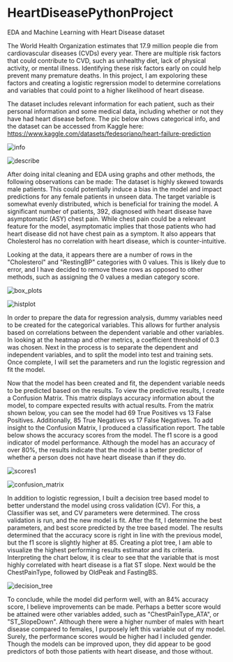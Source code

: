# HeartDiseasePythonProject
EDA and Machine Learning with Heart Disease dataset

The World Health Organization estimates that 17.9 million people die from cardiovascular diseases (CVDs) every year.
There are multiple risk factors that could contribute to CVD, such as unhealthy diet, lack of physical activity, or mental illness. Identifying these risk factors early on could help prevent many premature deaths. In this project, I am expoloring these factors and creating a logistic regrerssion model to determine correlations and variables that could point to a higher likelihood of heart disease.
  
  The dataset includes relevant information for each patient, such as their personal information and some medical data, including whether or not they have had heart disease before. The pic below shows categorical info, and the dataset can be accessed from Kaggle here: https://www.kaggle.com/datasets/fedesoriano/heart-failure-prediction

![info](https://github.com/user-attachments/assets/70885e2b-0e65-4e62-913f-938c78378659)

![describe](https://github.com/user-attachments/assets/c78ab290-31fe-4e94-b3a4-d1bdcd94d8e8)


  After doing inital cleaning and EDA using graphs and other methods, the following observations can be made:
The dataset is highly skewed towards male patients. This could potentially induce a bias in the model and impact predictions for any female patients in unseen data. The target variable is somewhat evenly distributed, which is beneficial for training the model.
A significant number of patients, 392, diagnosed with heart disease have asymptomatic (ASY) chest pain. While chest pain could be a relevant feature for the model, asymptomatic implies that those patients who had heart disease did not have chest pain as a symptom.
It also appears that Cholesterol has no correlation with heart disease, which is counter-intuitive.
  
  Looking at the data, it appears there are a number of rows in the "Cholesterol" and "RestingBP" categories with 0 values. This is likely due to error, and I have decided to remove these rows as opposed to other methods, such as assigning the 0 values a median category score.

![box_plots](https://github.com/user-attachments/assets/c774b02a-5d6f-4a19-83b7-55b7d5c96d2e)

![histplot](https://github.com/user-attachments/assets/698e01cd-bafe-4dcc-98fc-955778c40024)


  In order to prepare the data for regression analysis, dummy variables need to be created for the categorical variables. This allows for further analysis based on correlations between the dependent variable and other variables. In looking at the heatmap and other metrics, a coefficient threshold of 0.3 was chosen. Next in the process is to separate the dependent and independent variables, and to split the model into test and training sets. Once complete, I will set the parameters and run the logistic regression and fit the model.
  
  Now that the model has been created and fit, the dependent variable needs to be predicted based on the results. To view the predictive results, I create a Confusion Matrix. This matrix displays accuracy information about the model, to compare expected results with actual results. From the matrix shown below, you can see the model had 69 True Positives vs 13 False Positives. Additionally, 85 True Negatives vs 17 False Negatives. To add insight to the Confusion Matrix, I produced a classification report. The table below shows the accuracy scores from the model. The f1 score is a good indicator of model performance. Although the model has an accuracy of over 80%, the results indicate that the model is a better predictor of whether a person does not have heart disease than if they do. 

![scores1](https://github.com/user-attachments/assets/a6b58753-51ff-4b68-bd40-a1a2d421d036)


![confusion_matrix](https://github.com/user-attachments/assets/d3980272-43a3-4d75-a19c-3679a02268d6)

In addition to logistic regression, I built a decision tree based model to better understand the model using cross validation (CV). For this, a Classifier was set, and CV parameters were determined. The cross validation is run, and the new model is fit. After the fit, I determine the best parameters, and best score predicted by the tree based model. The results determined that the accuracy score is right in line with the previous model, but the f1 score is slightly higher at 85. Creating a plot tree, I am able to visualize the highest performing results estimator and its criteria. Interpreting the chart below, it is clear to see that the variable that is most highly correlated with heart disease is a flat ST slope. Next would be the ChestPainType, followed by OldPeak and FastingBS.

![decision_tree](https://github.com/user-attachments/assets/3270dc9a-3dff-4ca6-9365-96bef90adbdf)

To conclude, while the model did perform well, with an 84% accuracy score, I believe improvements can be made. Perhaps a better score would be attained were other variables added, such as "ChestPainType_ATA", or "ST_SlopeDown". Although there were a higher number of males with heart disease compared to females, I purposely left this variable out of my model. Surely, the performance scores would be higher had I included gender. Though the models can be improved upon, they did appear to be good predictors of both those patients with heart disease, and those without.








  
